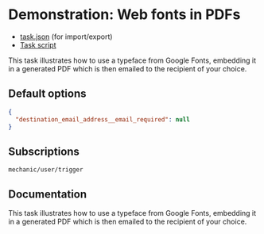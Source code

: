 # Demonstration: Web fonts in PDFs

* [task.json](../../tasks/demonstration-web-fonts-in-pdfs.json) (for import/export)
* [Task script](./script.liquid)

This task illustrates how to use a typeface from Google Fonts, embedding it in a generated PDF which is then emailed to the recipient of your choice.

## Default options

```json
{
  "destination_email_address__email_required": null
}
```

## Subscriptions

```liquid
mechanic/user/trigger
```

## Documentation

This task illustrates how to use a typeface from Google Fonts, embedding it in a generated PDF which is then emailed to the recipient of your choice.
